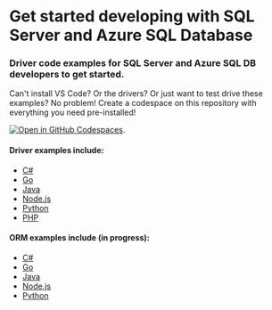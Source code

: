 # Get started developing with SQL Server and Azure SQL Database

### Driver code examples for SQL Server and Azure SQL DB developers to get started.

Can't install VS Code? Or the drivers? Or just want to test drive these examples? No problem! Create a codespace on this repository with everything you need pre-installed!

[![Open in GitHub Codespaces](https://github.com/codespaces/badge.svg)](https://github.com/codespaces?codespace[ref]=main&current_branch=main&event_target=REPO_PAGE&repo=660781253).


#### Driver examples include:

* [C#](./examples/sql/drivers/csharp-driver-example.md)
* [Go](/examples/sql/drivers/go-driver-example.md)
* [Java](./examples/sql/drivers/java-driver-example.md)
* [Node.js](./examples/sql/drivers/nodejs-driver-example.md)
* [Python](./examples/sql/drivers/python-driver-example.md)
* [PHP](./examples/sql/drivers/php-driver-example.md)

#### ORM examples include (in progress):

* [C#](./examples/sql/orm/csharp-orm-example.md)
* [Go](/examples/sql/orm/go-orm-example.md)
* [Java](./examples/sql/orm/java-orm-example.md)
* [Node.js](./examples/sql/orm/nodejs-orm-example.md)
* [Python](./examples/sql/orm/python-orm-example.md)